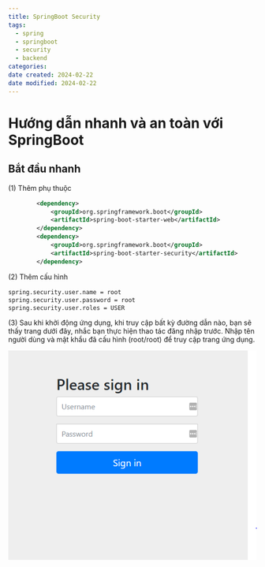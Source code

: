 ```yaml
---
title: SpringBoot Security
tags:
  - spring
  - springboot
  - security
  - backend
categories: 
date created: 2024-02-22
date modified: 2024-02-22
---
```


# Hướng dẫn nhanh và an toàn với SpringBoot

## Bắt đầu nhanh

(1) Thêm phụ thuộc

```xml
		<dependency>
			<groupId>org.springframework.boot</groupId>
			<artifactId>spring-boot-starter-web</artifactId>
		</dependency>
		<dependency>
			<groupId>org.springframework.boot</groupId>
			<artifactId>spring-boot-starter-security</artifactId>
		</dependency>
```

(2) Thêm cấu hình

```properties
spring.security.user.name = root
spring.security.user.password = root
spring.security.user.roles = USER
```

(3) Sau khi khởi động ứng dụng, khi truy cập bất kỳ đường dẫn nào, bạn sẽ thấy trang dưới đây, nhắc bạn thực hiện thao tác đăng nhập trước. Nhập tên người dùng và mật khẩu đã cấu hình (root/root) để truy cập trang ứng dụng.

![image.png](https://raw.githubusercontent.com/vanhung4499/images/master/snap/20240222232957.png)
